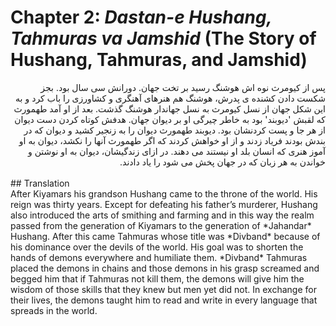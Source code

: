 # Chapter 2: *Dastan-e Hushang, Tahmuras va Jamshid* (The Story of Hushang, Tahmuras, and Jamshid)

<div dir="rtl">
پس از کیومرث نوه اش هوشنگ رسید بر تخت جهان. دورانش سی سال بود. بجز شکست دادن کشنده ی پدرش، هوشنگ هم هنرهای آهنگری و کشاورزی را باب کرد و به این شکل جهان از نسل کیومرث  به نسل جهاندار هوشنگ گذشت. بعد از او آمد طهمورث که لقبش 'دیوبند' بود به خاطر چیرگی او بر دیوان جهان. هدفش کوتاه کردن دست دیوان از هر جا و پست کردنشان بود. دیوبند طهمورث دیوان را به زنجیر کشید و دیوان که در بندش بودند فریاد زدند و از او خواهش کردند که اگر طهمورث آنها را نکشد، دیوان به او آموز هنری که انسان بلد او نیستند می دهند. در ازای زندگیشان، دیوان به او نوشتن و خواندن به هر زبان که در جهان پخش می شود را یاد دادند.
</div>
<br>
## Translation
<div>
After Kiyamars his grandson Hushang came to the throne of the world. His reign was thirty years. Except for defeating his father’s murderer, Hushang also introduced the arts of smithing and farming and in this way the realm passed from the generation of Kiyamars to the generation of *Jahandar* Hushang. After this came Tahmuras whose title was *Divband* because of his dominance over the devils of the world. His goal was to shorten the hands of demons everywhere and humiliate them. *Divband* Tahmuras placed the demons in chains and those demons in his grasp screamed and begged him that if Tahmuras not kill them, the demons will give him the wisdom of those skills that they knew but men yet did not. In exchange for their lives, the demons taught him to read and write in every language that spreads in the world.
</div>